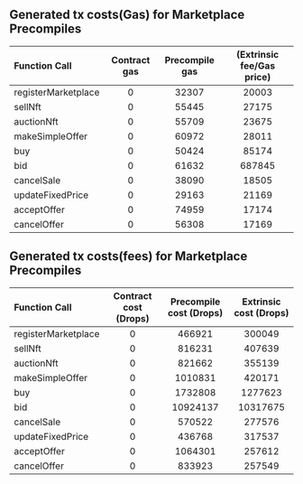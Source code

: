 ## Generated tx costs(Gas) for Marketplace Precompiles

| Function Call       | Contract gas | Precompile gas | (Extrinsic fee/Gas price) |
| :------------------ | :----------: | :------------: | :-----------------------: |
| registerMarketplace |      0       |     32307      |           20003           |
| sellNft             |      0       |     55445      |           27175           |
| auctionNft          |      0       |     55709      |           23675           |
| makeSimpleOffer     |      0       |     60972      |           28011           |
| buy                 |      0       |     50424      |           85174           |
| bid                 |      0       |     61632      |          687845           |
| cancelSale          |      0       |     38090      |           18505           |
| updateFixedPrice    |      0       |     29163      |           21169           |
| acceptOffer         |      0       |     74959      |           17174           |
| cancelOffer         |      0       |     56308      |           17169           |

## Generated tx costs(fees) for Marketplace Precompiles

| Function Call       | Contract cost (Drops) | Precompile cost (Drops) | Extrinsic cost (Drops) |
| :------------------ | :-------------------: | :---------------------: | :--------------------: |
| registerMarketplace |           0           |         466921          |         300049         |
| sellNft             |           0           |         816231          |         407639         |
| auctionNft          |           0           |         821662          |         355139         |
| makeSimpleOffer     |           0           |         1010831         |         420171         |
| buy                 |           0           |         1732808         |        1277623         |
| bid                 |           0           |        10924137         |        10317675        |
| cancelSale          |           0           |         570522          |         277576         |
| updateFixedPrice    |           0           |         436768          |         317537         |
| acceptOffer         |           0           |         1064301         |         257612         |
| cancelOffer         |           0           |         833923          |         257549         |
